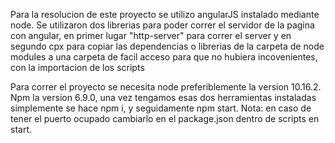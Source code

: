 Para la resolucion de este proyecto se utilizo angularJS instalado mediante node.
Se utilizaron dos librerias para poder correr el servidor de la pagina con angular,
en primer lugar "http-server" para correr el server y en segundo cpx para copiar las dependencias o
librerias de la carpeta de node modules a una carpeta de facil acceso para que no hubiera incovenientes,
con la importacion de los scripts

Para correr el proyecto se necesita node preferiblemente la version 10.16.2.
Npm la version 6.9.0, una vez tengamos esas dos herramientas instaladas simplemente se hace npm i,
y seguidamente npm start.
Nota: en caso de tener el puerto ocupado cambiarlo en el package.json dentro de scripts en start.